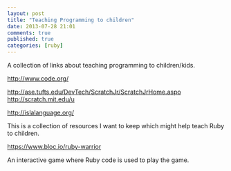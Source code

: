 ```yaml
---
layout: post
title: "Teaching Programming to children"
date: 2013-07-28 21:01
comments: true
published: true
categories: [ruby]
---
```


A collection of links about teaching programming to children/kids.

<!--more -->

http://www.code.org/

http://ase.tufts.edu/DevTech/ScratchJr/ScratchJrHome.aspo
http://scratch.mit.edu/u

http://islalanguage.org/

This is a collection of resources I want to keep which might help teach Ruby to
children.

https://www.bloc.io/ruby-warrior

An interactive game where Ruby code is used to play the game.
